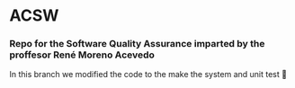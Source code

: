 # ACSW
### Repo for the Software Quality Assurance  imparted by the proffesor René Moreno Acevedo

In this branch we modified the code to the make the system and unit test 🤕
